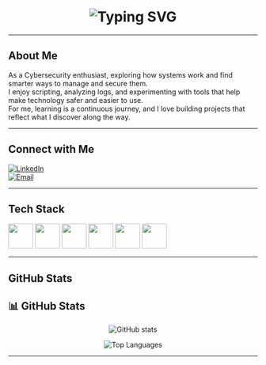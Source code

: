 <h1 align="center">
  <img src="https://readme-typing-svg.demolab.com?font=Fira+Code&weight=600&size=28&duration=3000&pause=1000&color=2984bf&center=true&vCenter=true&width=500&lines=Hi%2C+I'm+Sutharsan" alt="Typing SVG" />
</h1>

---

##  About Me
As a Cybersecurity enthusiast, exploring how systems work and find smarter ways to manage and secure them.  
I enjoy scripting, analyzing logs, and experimenting with tools that help make technology safer and easier to use.  
For me, learning is a continuous journey, and I love building projects that reflect what I discover along the way.  

---

## Connect with Me

[![LinkedIn](https://img.shields.io/badge/LinkedIn-0077B5?style=for-the-badge&logo=linkedin&logoColor=white)](https://www.linkedin.com/in/sutharsansenthil/)  
[![Email](https://img.shields.io/badge/Email-D14836?style=for-the-badge&logo=gmail&logoColor=white)](mailto:sutharsansenthil46@gmail.com)  

---

## Tech Stack

<p align="left">
  <img src="https://cdn.jsdelivr.net/gh/devicons/devicon/icons/linux/linux-original.svg" width="50" height="50"/>
  <img src="https://cdn.jsdelivr.net/gh/devicons/devicon/icons/python/python-original.svg" width="50" height="50"/>
  <img src="https://cdn.jsdelivr.net/gh/devicons/devicon/icons/mysql/mysql-original.svg" width="50" height="50"/>
  <img src="https://cdn.jsdelivr.net/gh/devicons/devicon/icons/bash/bash-original.svg" width="50" height="50"/>
  <img src="https://cdn.jsdelivr.net/gh/devicons/devicon/icons/wireshark/wireshark-original.svg" width="50" height="50"/>
  <img src="https://cdn.jsdelivr.net/gh/devicons/devicon/icons/splunk/splunk-original.svg" width="50" height="50"/>
</p>

---

## GitHub Stats

## 📊 GitHub Stats
<p align="center">
  <img src="https://github-readme-stats.vercel.app/api?username=sanmarkos&show_icons=true&theme=github_dark&hide_border=true&card_width=450" alt="GitHub stats" />
</p>

<p align="center">
  <img src="https://github-readme-stats.vercel.app/api/top-langs/?username=sanmarkos&layout=compact&theme=github_dark&hide_border=true&card_width=450" alt="Top Languages" />
</p>

---


